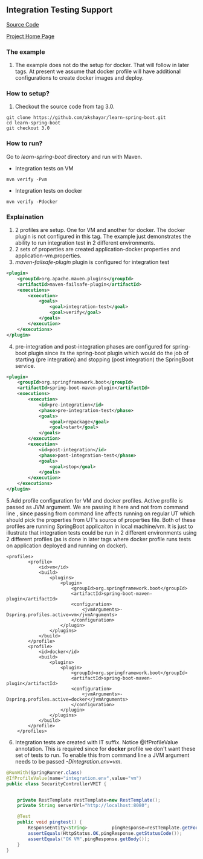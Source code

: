 ## Integration Testing Support

[Source Code](../../learn-spring-boot)

[Project Home Page](https://github.com/akshayar/learn-spring-boot)

### The example

1. The example does not do the setup for docker. That will follow in later tags. At present we assume that docker profile will have additional configurations to create docker images and deploy. 

### How to setup?

1. Checkout the source code from tag 3.0.
```
git clone https://github.com/akshayar/learn-spring-boot.git
cd learn-spring-boot
git checkout 3.0
```
### How to run?
Go to *learn-spring-boot* directory and run with Maven. 
* Integration tests on VM
```
mvn verify -Pvm
```
* Integration tests on docker
```
mvn verify -Pdocker
```
### Explaination
1. 2 profiles are setup. One for VM and another for docker. The docker plugin is not configured in this tag. The example just demonstrates the ability to run integration test in 2 different environments.
2. 2 sets of properties are created application-docker.properties and application-vm.properties. 	
3. *maven-failsafe-plugin* plugin is configured for integration test
```xml
<plugin>
	<groupId>org.apache.maven.plugins</groupId>
	<artifactId>maven-failsafe-plugin</artifactId>
	<executions>
		<execution>
			<goals>
				<goal>integration-test</goal>
				<goal>verify</goal>
			</goals>
		</execution>
	</executions>
</plugin>
```
4.  pre-integration and post-integration phases are configured for spring-boot plugin since its the spring-boot plugin which would do the job of starting (pre integration) and stopping (post integration) the SpringBoot service. 
```xml
<plugin>
	<groupId>org.springframework.boot</groupId>
	<artifactId>spring-boot-maven-plugin</artifactId>
	<executions>
		<execution>
			<id>pre-integration</id>
			<phase>pre-integration-test</phase>
			<goals>
				<goal>repackage</goal>
				<goal>start</goal>
			</goals>
		</execution>
		<execution>
			<id>post-integration</id>
			<phase>post-integration-test</phase>
			<goals>
				<goal>stop</goal>
			</goals>
		</execution>
	</executions>
</plugin>

```
5.Add profile configuration for VM and docker profiles. Active profile is passed as JVM argument. We are passing it here and not from command line , since passing from command line affects running on regular UT which should pick the properties from UT's source of properties file. Both of these profiles are running SpringBoot applicaiton in local machine/vm. It is just to illustrate that integration tests could be run in 2 different environments using 2 different profiles (as is done in later tags where docker profile runs tests on application deployed and running on docker). 
```
<profiles>
		<profile>
			<id>vm</id>
			<build>
				<plugins>
					<plugin>
						<groupId>org.springframework.boot</groupId>
						<artifactId>spring-boot-maven-plugin</artifactId>
						<configuration>
							<jvmArguments>-Dspring.profiles.active=vm</jvmArguments>
						</configuration>
					</plugin>
				</plugins>
			</build>
		</profile>
		<profile>
			<id>docker</id>
			<build>
				<plugins>
					<plugin>
						<groupId>org.springframework.boot</groupId>
						<artifactId>spring-boot-maven-plugin</artifactId>
						<configuration>
							<jvmArguments>-Dspring.profiles.active=docker</jvmArguments>
						</configuration>
					</plugin>
				</plugins>
			</build>
		</profile>
	</profiles>
```
6. Integration tests are created with IT suffix.  Notice @IfProfileValue annotation. This is required since for **docker** profile we don't want these set of tests to run. To enable this from command line a JVM argument needs to be passed *-Dintegration.env=vm*. 

```java
@RunWith(SpringRunner.class)
@IfProfileValue(name="integration.env",value="vm")
public class SecurityControllerVMIT {


	private RestTemplate restTemplate=new RestTemplate();
	private String serverUrl="http://localhost:8080";

	@Test
	public void pingtest() {
		ResponseEntity<String> 		   pingResponse=restTemplate.getForEntity(serverUrl+"/security/ping", String.class);
		assertEquals(HttpStatus.OK,pingResponse.getStatusCode());
		assertEquals("OK VM",pingResponse.getBody());
	}
}
```
